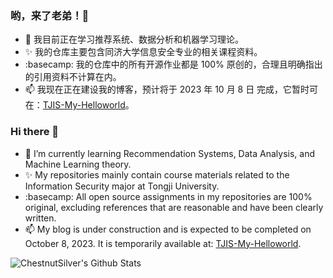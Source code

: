 ### 哟，来了老弟！👋

- 🌱 我目前正在学习推荐系统、数据分析和机器学习理论。
- ✨ 我的仓库主要包含同济大学信息安全专业的相关课程资料。
- :basecamp: 我的仓库中的所有开源作业都是 100% 原创的，合理且明确指出的引用资料不计算在内。
- 📫 我现在正在建设我的博客，预计将于 2023 年 10 月 8 日 完成，它暂时可在：[TJIS-My-Helloworld](https://chestnutsilver.github.io/TJIS-My-Helloworld)。

### Hi there 👋
- 🌱 I’m currently learning Recommendation Systems, Data Analysis, and Machine Learning theory.
- ✨ My repositories mainly contain course materials related to the Information Security major at Tongji University.
- :basecamp: All open source assignments in my repositories are 100% original, excluding references that are reasonable and have been clearly written.
- 📫 My blog is under construction and is expected to be completed on October 8, 2023. It is temporarily available at: [TJIS-My-Helloworld](https://chestnutsilver.github.io/TJIS-My-Helloworld).

![ChestnutSilver's Github Stats](https://github-readme-stats-ten-gilt.vercel.app/api?username=ChestnutSilver&show_icons=true&title_color=009999&icon_color=009999&text_color=333333&bg_color=fff)


<!--
**ChestnutSilver/ChestnutSilver** is a ✨ _special_ ✨ repository because its `README.md` (this file) appears on your GitHub profile.

Here are some ideas to get you started:
- 👯 I’m looking to collaborate on ...
- 🤔 I’m looking for help with ...
- 💬 Ask me about ...
- 😄 Pronouns: ...
- ⚡ Fun fact: ...
-->
